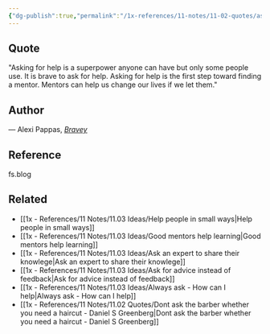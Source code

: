 ```yaml
---
{"dg-publish":true,"permalink":"/1x-references/11-notes/11-02-quotes/asking-for-help-is-a-superpower-anyone-can-have-but-only-some-people-use-alexi-pappas/","title":"Asking for help is a superpower anyone can have but only some people use - Alexi Pappas","created":"2024-05-30T07:57:06.047+03:00","updated":"2024-05-30T07:57:06.047+03:00"}
---
```



## Quote
"Asking for help is a superpower anyone can have but only some people use. It is brave to ask for help. Asking for help is the first step toward finding a mentor. Mentors can help us change our lives if we let them."

## Author
— Alexi Pappas, _[Bravey](https://click.convertkit-mail4.com/gkuwd8krrqf5hd8o65zuwt5qor999cm/vqh3hrhpl40d8ehg/aHR0cHM6Ly9nZW5pLnVzL0Q3MkFp)_

## Reference
fs.blog

## Related
- [[1x - References/11 Notes/11.03 Ideas/Help people in small ways\|Help people in small ways]]
- [[1x - References/11 Notes/11.03 Ideas/Good mentors help learning\|Good mentors help learning]]
- [[1x - References/11 Notes/11.03 Ideas/Ask an expert to share their knowlege\|Ask an expert to share their knowlege]]
- [[1x - References/11 Notes/11.03 Ideas/Ask for advice instead of feedback\|Ask for advice instead of feedback]]
- [[1x - References/11 Notes/11.03 Ideas/Always ask - How can I help\|Always ask - How can I help]]
- [[1x - References/11 Notes/11.02 Quotes/Dont ask the barber whether you need a haircut - Daniel S Greenberg\|Dont ask the barber whether you need a haircut - Daniel S Greenberg]]